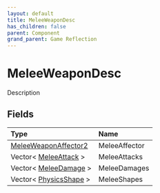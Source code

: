 ```yaml
---
layout: default
title: MeleeWeaponDesc
has_children: false
parent: Component
grand_parent: Game Reflection
---
```

# MeleeWeaponDesc
Description 

## Fields

| Type | Name |
|:-------------|:--------------|
| [MeleeWeaponAffector2](/docs/game-reflection/components/melee_weapon_affector2) | MeleeAffector |
| Vector< [MeleeAttack](/docs/game-reflection/classes/melee_attack) > | MeleeAttacks |
| Vector< [MeleeDamage](/docs/game-reflection/classes/melee_damage) > | MeleeDamages |
| Vector< [PhysicsShape](/docs/game-reflection/classes/physics_shape) > | MeleeShapes |

